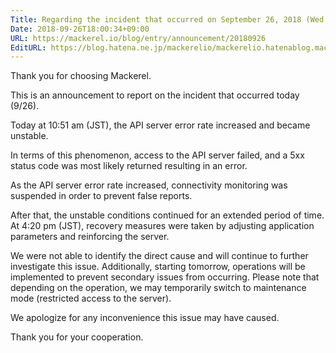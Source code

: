 ```yaml
---
Title: Regarding the incident that occurred on September 26, 2018 (Wed.)
Date: 2018-09-26T18:00:34+09:00
URL: https://mackerel.io/blog/entry/announcement/20180926
EditURL: https://blog.hatena.ne.jp/mackerelio/mackerelio.hatenablog.mackerel.io/atom/entry/10257846132639829362
---
```


Thank you for choosing Mackerel.

This is an announcement to report on the incident that occurred today (9/26).

Today at 10:51 am (JST), the API server error rate increased and became unstable.

In terms of this phenomenon, access to the API server failed, and a 5xx status code was most likely returned resulting in an error.

As the API server error rate increased, connectivity monitoring was suspended in order to prevent false reports.

After that, the unstable conditions continued for an extended period of time. At 4:20 pm (JST), recovery measures were taken by adjusting application parameters and reinforcing the server.

We were not able to identify the direct cause and will continue to further investigate this issue. Additionally, starting tomorrow, operations will be implemented to prevent secondary issues from occurring. Please note that depending on the operation, we may temporarily switch to maintenance mode (restricted access to the server).

We apologize for any inconvenience this issue may have caused.

Thank you for your cooperation.
